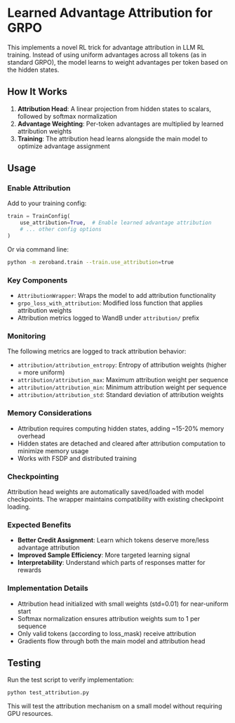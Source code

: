 # Learned Advantage Attribution for GRPO

This implements a novel RL trick for advantage attribution in LLM RL training. Instead of using uniform advantages across all tokens (as in standard GRPO), the model learns to weight advantages per token based on the hidden states.

## How It Works

1. **Attribution Head**: A linear projection from hidden states to scalars, followed by softmax normalization
2. **Advantage Weighting**: Per-token advantages are multiplied by learned attribution weights
3. **Training**: The attribution head learns alongside the main model to optimize advantage assignment

## Usage

### Enable Attribution

Add to your training config:

```python
train = TrainConfig(
    use_attribution=True,  # Enable learned advantage attribution
    # ... other config options
)
```

Or via command line:

```bash
python -m zeroband.train --train.use_attribution=true
```

### Key Components

- `AttributionWrapper`: Wraps the model to add attribution functionality
- `grpo_loss_with_attribution`: Modified loss function that applies attribution weights
- Attribution metrics logged to WandB under `attribution/` prefix

### Monitoring

The following metrics are logged to track attribution behavior:

- `attribution/attribution_entropy`: Entropy of attribution weights (higher = more uniform)
- `attribution/attribution_max`: Maximum attribution weight per sequence
- `attribution/attribution_min`: Minimum attribution weight per sequence  
- `attribution/attribution_std`: Standard deviation of attribution weights

### Memory Considerations

- Attribution requires computing hidden states, adding ~15-20% memory overhead
- Hidden states are detached and cleared after attribution computation to minimize memory usage
- Works with FSDP and distributed training

### Checkpointing

Attribution head weights are automatically saved/loaded with model checkpoints. The wrapper maintains compatibility with existing checkpoint loading.

### Expected Benefits

- **Better Credit Assignment**: Learn which tokens deserve more/less advantage attribution
- **Improved Sample Efficiency**: More targeted learning signal
- **Interpretability**: Understand which parts of responses matter for rewards

### Implementation Details

- Attribution head initialized with small weights (std=0.01) for near-uniform start
- Softmax normalization ensures attribution weights sum to 1 per sequence
- Only valid tokens (according to loss_mask) receive attribution
- Gradients flow through both the main model and attribution head

## Testing

Run the test script to verify implementation:

```bash
python test_attribution.py
```

This will test the attribution mechanism on a small model without requiring GPU resources. 